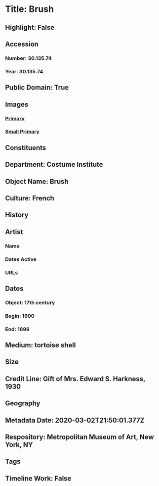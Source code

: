 # Title: Brush
## Highlight: False
## Accession
### Number: 30.135.74
### Year: 30.135.74
## Public Domain: True
## Images
### [Primary](https://images.metmuseum.org/CRDImages/ci/original/30.135.74.jpg)
### [Small Primary](https://images.metmuseum.org/CRDImages/ci/web-large/30.135.74.jpg)
## Constituents
## Department: Costume Institute
## Object Name: Brush
## Culture: French
## History
## Artist
### Name
### Dates Active
### URLs
## Dates
### Object: 17th century
### Begin: 1600
### End: 1699
## Medium: tortoise shell
## Size
## Credit Line: Gift of Mrs. Edward S. Harkness, 1930
## Geography
## Metadata Date: 2020-03-02T21:50:01.377Z
## Respository: Metropolitan Museum of Art, New York, NY
## Tags
## Timeline Work: False